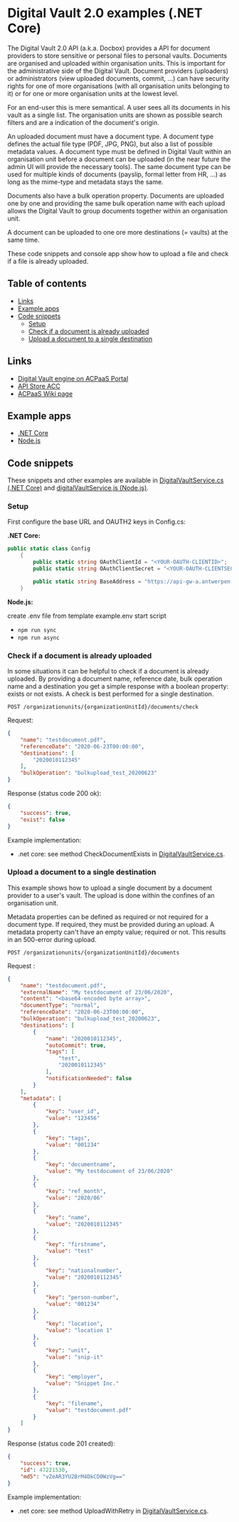 # Digital Vault 2.0 examples (.NET Core)

The Digital Vault 2.0 API (a.k.a. Docbox) provides a API for document providers to store sensitive or personal files to personal vaults.
Documents are organised and uploaded within organisation units. This is important for the administrative side
of the Digital Vault. Document providers (uploaders) or administrators (view uploaded documents, commit, ...) can
have security rights for one of more organisations (with all organisation units belonging to it) or for one or more organisation units at the lowest level.

For an end-user this is mere semantical. A user sees all its documents in his vault as a single list. The organisation units are
shown as possible search filters and are a indication of the document's origin.

An uploaded document must have a document type. A document type defines the actual file type (PDF, JPG, PNG), but also
a list of possible metadata values. A document type must be defined in Digital Vault within an organisation unit
before a document can be uploaded (in the near future the admin UI will provide the necessary tools). The same document type can be used
for multiple kinds of documents (payslip, formal letter from HR, ...) as long as the mime-type and metadata stays the same.

Documents also have a bulk operation property. Documents are uploaded one by one and providing the same bulk operation name 
with each upload allows the Digital Vault to group documents together within an organisation unit.

A document can be uploaded to one ore more destinations (= vaults) at the same time.

These code snippets and console app show how to upload a file and check if a file is already uploaded.

## Table of contents

<!--
Regenerate table of contents with:

npm install --global markdown-toc
markdown-toc -i --maxdepth 3 digitalvault/v2.0/README.md
-->

<!-- toc -->

- [Links](#links)
- [Example apps](#example-apps)
- [Code snippets](#code-snippets)
  * [Setup](#setup)
  * [Check if a document is already uploaded](#check-if-a-document-is-already-uploaded)
  * [Upload a document to a single destination](#upload-a-document-to-a-single-destination)

<!-- tocstop -->

## Links

- [Digital Vault engine on ACPaaS Portal](https://acpaas.digipolis.be/nl/product/docbox)
- [API Store ACC](https://api-store-a.antwerpen.be/#/org/acpaas/api/vault/v1/documentation)
- [ACPaaS Wiki page](https://wiki.antwerpen.be/ACPAAS/index.php/Digital_Vault_v2)

## Example apps

- [.NET Core](example_dotnetcore/README.md)
- [Node.js](example_nodejs/README.md)

## Code snippets

These snippets and other examples are available in [DigitalVaultService.cs (.NET Core)](example_dotnetcore/DigitalVaultService.cs) 
and [digitalVaultService.js (Node.js)](example_nodejs/digitalVaultService.js).

### Setup

First configure the base URL and OAUTH2 keys in Config.cs:

**.NET Core:**

```csharp
public static class Config
    {
        public static string OAuthClientId = "<YOUR-OAUTH-CLIENTID>";
        public static string OAuthClientSecret = "<YOUR-OAUTH-CLIENTSECRET>";

        public static string BaseAddress = "https://api-gw-a.antwerpen.be/acpaas/digitalvault/v1/";
    }
```

**Node.js:**

create .env file from template example.env
start script

* `npm run sync`
* `npm run async`


### Check if a document is already uploaded

In some situations it can be helpful to check if a document is already uploaded. By providing a document name, reference date, 
bulk operation name and a destination you get a simple response with a boolean property: exists or not exists.
A check is best performed for a single destination.


`POST /organizationunits/{organizationUnitId}/documents/check`

Request:

```json
{
	"name": "testdocument.pdf",
	"referenceDate": "2020-06-23T00:00:00",
	"destinations": [
		"2020010112345"
	],
	"bulkOperation": "bulkupload_test_20200623"
}
```

Response (status code 200 ok):

```json
{
	"success": true,
	"exist": false
}
```

Example implementation:
- .net core: see method CheckDocumentExists in [DigitalVaultService.cs](example_dotnetcore/DigitalVaultService.cs).


### Upload a document to a single destination

This example shows how to upload a single document by a document provider to a user's vault.
The upload is done within the confines of an organisation unit.

Metadata properties can be defined as required or not required for a document type. If required, they must be provided during an upload.
A metadata property can't have an empty value; required or not. This results in an 500-error during upload.

`POST /organizationunits/{organizationUnitId}/documents`

Request :

```json
{
	"name": "testdocument.pdf",
	"externalName": "My testdocument of 23/06/2020",
	"content": "<base64-encoded byte array>",
	"documentType": "normal",
	"referenceDate": "2020-06-23T00:00:00",
	"bulkOperation": "bulkupload_test_20200623",
	"destinations": [
		{
			"name": "2020010112345",
			"autoCommit": true,
			"tags": [
				"test",
				"2020010112345"
			],
			"notificationNeeded": false
		}
	],
	"metadata": [
		{
			"key": "user_id",
			"value": "123456"
		},
		{
			"key": "tags",
			"value": "001234"
		},
		{
			"key": "documentname",
			"value": "My testdocument of 23/06/2020"
		},
		{
			"key": "ref_month",
			"value": "2020/06"
		},
		{
			"key": "name",
			"value": "2020010112345"
		},
		{
			"key": "firstname",
			"value": "test"
		},
		{
			"key": "nationalnumber",
			"value": "2020010112345"
		},
		{
			"key": "person-number",
			"value": "001234"
		},
		{
			"key": "location",
			"value": "location 1"
		},
		{
			"key": "unit",
			"value": "snip-it"
		},
		{
			"key": "employer",
			"value": "Snippet Inc."
		},
		{
			"key": "filename",
			"value": "testdocument.pdf"
		}
	]
}
```

Response (status code 201 created):

```json
{
	"success": true,
	"id": 47221530,
	"md5": "vZeAR3YU2BrM4DkCD0WzVg=="
}
```

Example implementation:
- .net core: see method UploadWithRetry in [DigitalVaultService.cs](example_dotnetcore/DigitalVaultService.cs).
